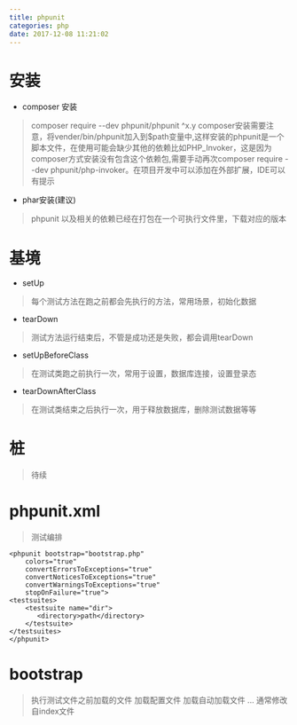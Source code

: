 ```yaml
---
title: phpunit
categories: php
date: 2017-12-08 11:21:02
---
```



# 安装

* composer 安装  
> composer require --dev phpunit/phpunit ^x.y composer安装需要注意，将vender/bin/phpunit加入到$path变量中,这样安装的phpunit是一个脚本文件，在使用可能会缺少其他的依赖比如PHP_Invoker，这是因为composer方式安装没有包含这个依赖包,需要手动再次composer require --dev phpunit/php-invoker。在项目开发中可以添加在外部扩展，IDE可以有提示

* phar安装(建议)
> phpunit 以及相关的依赖已经在打包在一个可执行文件里，下载对应的版本

<!--more-->

# 基境

* setUp
> 每个测试方法在跑之前都会先执行的方法，常用场景，初始化数据

* tearDown
> 测试方法运行结束后，不管是成功还是失败，都会调用tearDown

* setUpBeforeClass 
> 在测试类跑之前执行一次，常用于设置，数据库连接，设置登录态  

* tearDownAfterClass
> 在测试类结束之后执行一次，用于释放数据库，删除测试数据等等

# 桩
> 待续

# phpunit.xml 
> 测试编排

	<phpunit bootstrap="bootstrap.php"
        colors="true"
        convertErrorsToExceptions="true"
        convertNoticesToExceptions="true"
        convertWarningsToExceptions="true"
        stopOnFailure="true">
    <testsuites>
        <testsuite name="dir">
           <directory>path</directory>
        </testsuite>
    </testsuites>
	</phpunit>
# bootstrap

> 执行测试文件之前加载的文件
> 加载配置文件
> 加载自动加载文件
> ...
> 通常修改自index文件
